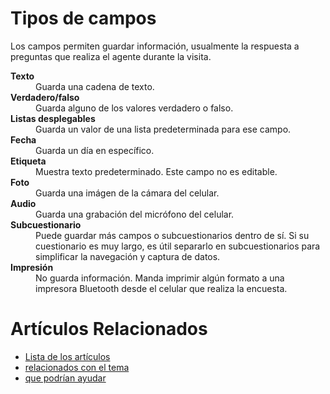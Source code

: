 # Tipos de campos

Los campos permiten guardar información, usualmente la respuesta a preguntas
que realiza el agente durante la visita.

<dl>
  <dt><strong>Texto</strong></dt>
  <dd>Guarda una cadena de texto.</dd>
  <dt><strong>Verdadero/falso</strong></dt>
  <dd>Guarda alguno de los valores verdadero o falso.</dd>
  <dt><strong>Listas desplegables</strong></dt>
  <dd>Guarda un valor de una lista predeterminada para ese campo.</dd>
  <dt><strong>Fecha</strong></dt>
  <dd>Guarda un día en específico.</dd>
  <dt><strong>Etiqueta</strong></dt>
  <dd>Muestra texto predeterminado. Este campo no es editable.</dd>
  <dt><strong>Foto</strong></dt>
  <dd>Guarda una imágen de la cámara del celular.</dd>
  <dt><strong>Audio</strong></dt>
  <dd>Guarda una grabación del micrófono del celular.</dd>
  <dt><strong>Subcuestionario</strong></dt>
  <dd>Puede guardar más campos o subcuestionarios dentro de sí.
  Si su cuestionario es muy largo, es útil separarlo en subcuestionarios
  para simplificar la navegación y captura de datos.</dd>
  <dt><strong>Impresión</strong></dt>
  <dd>No guarda información. Manda imprimir algún formato a una impresora
  Bluetooth desde el celular que realiza la encuesta.</dd>
</dl>

# Artículos Relacionados

* [Lista de los artículos](/..)
* [relacionados con el tema](/../template)
* [que podrían ayudar](http://gestii.com)
